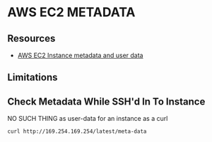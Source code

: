 # AWS EC2 METADATA

## Resources

- [AWS EC2 Instance metadata and user data](https://docs.aws.amazon.com/AWSEC2/latest/UserGuide/ec2-instance-metadata.html)

## Limitations

## Check Metadata While SSH'd In To Instance

NO SUCH THING as user-data for an instance as a curl

```console
curl http://169.254.169.254/latest/meta-data
```
